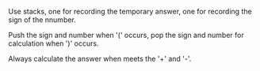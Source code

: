 Use stacks, one for recording the temporary answer, one for recording the sign of the nnumber.

Push the sign and number when '(' occurs, pop the sign and number for calculation when ')' occurs.

Always calculate the answer when meets the '+' and '-'.
